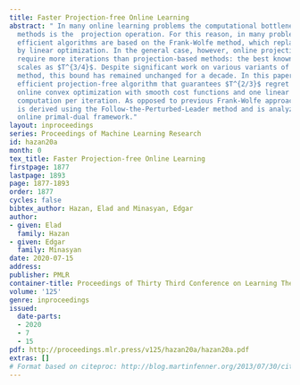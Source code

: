 ```yaml
---
title: Faster Projection-free Online Learning
abstract: " In many online learning problems the computational bottleneck for gradient-based
  methods is the  projection operation. For this reason, in many problems the most
  efficient algorithms are based on the Frank-Wolfe method, which replaces projections
  by linear optimization. In the general case, however, online projection-free methods
  require more iterations than projection-based methods: the best known regret bound
  scales as $T^{3/4}$. Despite significant work on various variants of the Frank-Wolfe
  method, this bound has remained unchanged for a decade. In this paper we give an
  efficient projection-free algorithm that guarantees $T^{2/3}$ regret for general
  online convex optimization with smooth cost functions and one linear optimization
  computation per iteration. As opposed to previous Frank-Wolfe approaches, our algorithm
  is derived using the Follow-the-Perturbed-Leader method and is analyzed using an
  online primal-dual framework."
layout: inproceedings
series: Proceedings of Machine Learning Research
id: hazan20a
month: 0
tex_title: Faster Projection-free Online Learning
firstpage: 1877
lastpage: 1893
page: 1877-1893
order: 1877
cycles: false
bibtex_author: Hazan, Elad and Minasyan, Edgar
author:
- given: Elad
  family: Hazan
- given: Edgar
  family: Minasyan
date: 2020-07-15
address: 
publisher: PMLR
container-title: Proceedings of Thirty Third Conference on Learning Theory
volume: '125'
genre: inproceedings
issued:
  date-parts:
  - 2020
  - 7
  - 15
pdf: http://proceedings.mlr.press/v125/hazan20a/hazan20a.pdf
extras: []
# Format based on citeproc: http://blog.martinfenner.org/2013/07/30/citeproc-yaml-for-bibliographies/
---
```

